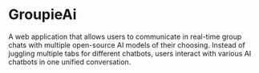 # GroupieAi
A web application that allows users to communicate in real-time group chats with multiple open-source AI models of their choosing. Instead of juggling multiple tabs for different chatbots, users interact with various AI chatbots in one unified conversation.
